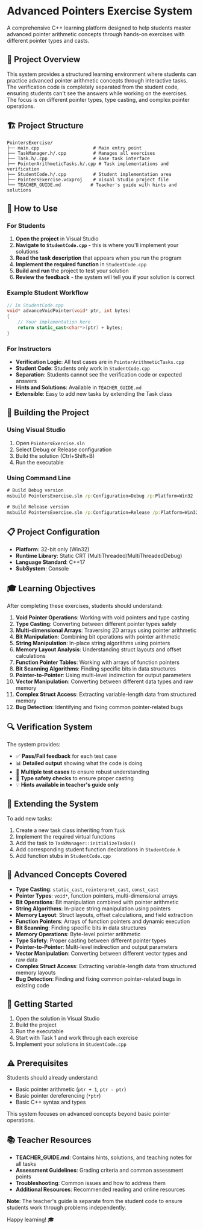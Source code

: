# Advanced Pointers Exercise System

A comprehensive C++ learning platform designed to help students master advanced pointer arithmetic concepts through hands-on exercises with different pointer types and casts.

## 🎯 Project Overview

This system provides a structured learning environment where students can practice advanced pointer arithmetic concepts through interactive tasks. The verification code is completely separated from the student code, ensuring students can't see the answers while working on the exercises. The focus is on different pointer types, type casting, and complex pointer operations.

## 🏗️ Project Structure

```
PointersExercise/
├── main.cpp                    # Main entry point
├── TaskManager.h/.cpp          # Manages all exercises
├── Task.h/.cpp                 # Base task interface
├── PointerArithmeticTasks.h/.cpp # Task implementations and verification
├── StudentCode.h/.cpp          # Student implementation area
├── PointersExercise.vcxproj    # Visual Studio project file
└── TEACHER_GUIDE.md           # Teacher's guide with hints and solutions
```


## 🚀 How to Use

### For Students

1. **Open the project** in Visual Studio
2. **Navigate to `StudentCode.cpp`** - this is where you'll implement your solutions
3. **Read the task description** that appears when you run the program
4. **Implement the required function** in `StudentCode.cpp`
5. **Build and run** the project to test your solution
6. **Review the feedback** - the system will tell you if your solution is correct

### Example Student Workflow

```cpp
// In StudentCode.cpp
void* advanceVoidPointer(void* ptr, int bytes)
{
    // Your implementation here
    return static_cast<char*>(ptr) + bytes;
}
```

### For Instructors

- **Verification Logic**: All test cases are in `PointerArithmeticTasks.cpp`
- **Student Code**: Students only work in `StudentCode.cpp`
- **Separation**: Students cannot see the verification code or expected answers
- **Hints and Solutions**: Available in `TEACHER_GUIDE.md`
- **Extensible**: Easy to add new tasks by extending the Task class

## 🔧 Building the Project

### Using Visual Studio
1. Open `PointersExercise.sln`
2. Select Debug or Release configuration
3. Build the solution (Ctrl+Shift+B)
4. Run the executable

### Using Command Line
```cmd
# Build Debug version
msbuild PointersExercise.sln /p:Configuration=Debug /p:Platform=Win32

# Build Release version
msbuild PointersExercise.sln /p:Configuration=Release /p:Platform=Win32
```

## 📋 Project Configuration

- **Platform**: 32-bit only (Win32)
- **Runtime Library**: Static CRT (MultiThreaded/MultiThreadedDebug)
- **Language Standard**: C++17
- **SubSystem**: Console

## 🎓 Learning Objectives

After completing these exercises, students should understand:

1. **Void Pointer Operations**: Working with void pointers and type casting
2. **Type Casting**: Converting between different pointer types safely
3. **Multi-dimensional Arrays**: Traversing 2D arrays using pointer arithmetic
4. **Bit Manipulation**: Combining bit operations with pointer arithmetic
5. **String Manipulation**: In-place string algorithms using pointers
6. **Memory Layout Analysis**: Understanding struct layouts and offset calculations
7. **Function Pointer Tables**: Working with arrays of function pointers
8. **Bit Scanning Algorithms**: Finding specific bits in data structures
9. **Pointer-to-Pointer**: Using multi-level indirection for output parameters
10. **Vector Manipulation**: Converting between different data types and raw memory
11. **Complex Struct Access**: Extracting variable-length data from structured memory
12. **Bug Detection**: Identifying and fixing common pointer-related bugs

## 🔍 Verification System

The system provides:
- ✅ **Pass/Fail feedback** for each test case
- 📊 **Detailed output** showing what the code is doing
- 🎯 **Multiple test cases** to ensure robust understanding
- 🔧 **Type safety checks** to ensure proper casting
- 💡 **Hints available in teacher's guide only**

## 🚀 Extending the System

To add new tasks:

1. Create a new task class inheriting from `Task`
2. Implement the required virtual functions
3. Add the task to `TaskManager::initializeTasks()`
4. Add corresponding student function declarations in `StudentCode.h`
5. Add function stubs in `StudentCode.cpp`

## 📝 Advanced Concepts Covered

- **Type Casting**: `static_cast`, `reinterpret_cast`, `const_cast`
- **Pointer Types**: `void*`, function pointers, multi-dimensional arrays
- **Bit Operations**: Bit manipulation combined with pointer arithmetic
- **String Algorithms**: In-place string manipulation using pointers
- **Memory Layout**: Struct layouts, offset calculations, and field extraction
- **Function Pointers**: Arrays of function pointers and dynamic execution
- **Bit Scanning**: Finding specific bits in data structures
- **Memory Operations**: Byte-level pointer arithmetic
- **Type Safety**: Proper casting between different pointer types
- **Pointer-to-Pointer**: Multi-level indirection and output parameters
- **Vector Manipulation**: Converting between different vector types and raw data
- **Complex Struct Access**: Extracting variable-length data from structured memory layouts
- **Bug Detection**: Finding and fixing common pointer-related bugs in existing code

## 🎉 Getting Started

1. Open the solution in Visual Studio
2. Build the project
3. Run the executable
4. Start with Task 1 and work through each exercise
5. Implement your solutions in `StudentCode.cpp`

## ⚠️ Prerequisites

Students should already understand:
- Basic pointer arithmetic (`ptr + 1`, `ptr - ptr`)
- Basic pointer dereferencing (`*ptr`)
- Basic C++ syntax and types

This system focuses on advanced concepts beyond basic pointer operations.

## 📚 Teacher Resources

- **TEACHER_GUIDE.md**: Contains hints, solutions, and teaching notes for all tasks
- **Assessment Guidelines**: Grading criteria and common assessment points
- **Troubleshooting**: Common issues and how to address them
- **Additional Resources**: Recommended reading and online resources

**Note**: The teacher's guide is separate from the student code to ensure students work through problems independently.

Happy learning! 🎓 